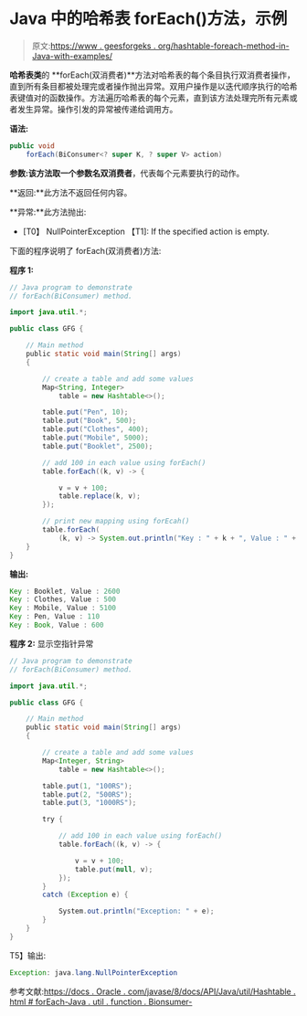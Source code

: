 # Java 中的哈希表 forEach()方法，示例

> 原文:[https://www . geesforgeks . org/hashtable-foreach-method-in-Java-with-examples/](https://www.geeksforgeeks.org/hashtable-foreach-method-in-java-with-examples/)

**哈希表类**的 **forEach(双消费者)**方法对哈希表的每个条目执行双消费者操作，直到所有条目都被处理完或者操作抛出异常。双用户操作是以迭代顺序执行的哈希表键值对的函数操作。方法遍历哈希表的每个元素，直到该方法处理完所有元素或者发生异常。操作引发的异常被传递给调用方。

**语法:**

```java
public void 
    forEach(BiConsumer<? super K, ? super V> action)
```

**参数:**该方法取一个参数名**双消费者**，代表每个元素要执行的动作。

**返回:**此方法不返回任何内容。

**异常:**此方法抛出:

*   [T0】 NullPointerException 【T1]: If the specified action is empty.

下面的程序说明了 forEach(双消费者)方法:

**程序 1:**

```java
// Java program to demonstrate
// forEach(BiConsumer) method.

import java.util.*;

public class GFG {

    // Main method
    public static void main(String[] args)
    {

        // create a table and add some values
        Map<String, Integer>
            table = new Hashtable<>();

        table.put("Pen", 10);
        table.put("Book", 500);
        table.put("Clothes", 400);
        table.put("Mobile", 5000);
        table.put("Booklet", 2500);

        // add 100 in each value using forEach()
        table.forEach((k, v) -> {

            v = v + 100;
            table.replace(k, v);
        });

        // print new mapping using forEcah()
        table.forEach(
            (k, v) -> System.out.println("Key : " + k + ", Value : " + v));
    }
}
```

**输出:**

```java
Key : Booklet, Value : 2600
Key : Clothes, Value : 500
Key : Mobile, Value : 5100
Key : Pen, Value : 110
Key : Book, Value : 600

```

**程序 2:** 显示空指针异常

```java
// Java program to demonstrate
// forEach(BiConsumer) method.

import java.util.*;

public class GFG {

    // Main method
    public static void main(String[] args)
    {

        // create a table and add some values
        Map<Integer, String>
            table = new Hashtable<>();

        table.put(1, "100RS");
        table.put(2, "500RS");
        table.put(3, "1000RS");

        try {

            // add 100 in each value using forEach()
            table.forEach((k, v) -> {

                v = v + 100;
                table.put(null, v);
            });
        }
        catch (Exception e) {

            System.out.println("Exception: " + e);
        }
    }
}
```

T5】输出:

```java
Exception: java.lang.NullPointerException

```

参考文献:[https://docs . Oracle . com/javase/8/docs/API/Java/util/Hashtable . html # forEach-Java . util . function . Bionsumer-](https://docs.oracle.com/javase/8/docs/api/java/util/Hashtable.html#forEach-java.util.function.BiConsumer-)